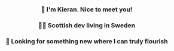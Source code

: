 ### <div align="center">👋 I'm Kieran. Nice to meet you!</div>

### <div align="center">🧙‍♂️ Scottish dev living in Sweden</div>

### <div align="center">👀 Looking for something new where I can truly flourish</div>

